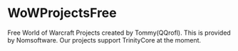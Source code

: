 WoWProjectsFree
===============

Free World of Warcraft Projects created by Tommy(QQrofl). This is provided by Nomsoftware. Our projects support TrinityCore at the moment.